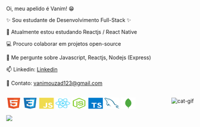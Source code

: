 Oi, meu apelido é Vanim! 😁

✨ Sou estudante de Desenvolvimento Full-Stack ✨


🌱 Atualmente estou estudando Reactjs / React Native

💻 Procuro colaborar em projetos open-source

💬 Me pergunte sobre Javascript, Reactjs, Nodejs (Express)

📫 Linkedin: <a href="https://www.linkedin.com/in/giovanniluiznunesfilho/">Linkedin</a>

💌 Contato: vanimouzad123@gmail.com

<div style="display: inline_block"><br>
  <img align="center" alt="Icon-HTML" height="30" width="40" src="https://raw.githubusercontent.com/devicons/devicon/master/icons/html5/html5-original.svg">
  <img align="center" alt="Icon-CSS" height="30" width="40" src="https://raw.githubusercontent.com/devicons/devicon/master/icons/css3/css3-original.svg">
  <img align="center" alt="Icon-JS" height="30" width="40" src="https://raw.githubusercontent.com/devicons/devicon/master/icons/javascript/javascript-plain.svg">
  <img align="center" alt="Icon-ReactJS" height="30" width="40" src="https://raw.githubusercontent.com/devicons/devicon/master/icons/react/react-original.svg">
  <img align="center" alt="Icon-NodeJS" height="30" width="40" src="https://raw.githubusercontent.com/devicons/devicon/master/icons/nodejs/nodejs-plain.svg">
  <img align="center" alt="Icon-Typescript" height="30" width="40" src="https://raw.githubusercontent.com/devicons/devicon/master/icons/typescript/typescript-plain.svg">
  <img align="center" alt="Icon-MySQL" height="30" width="40" src="https://raw.githubusercontent.com/devicons/devicon/master/icons/mysql/mysql-plain.svg">
  <img align="center" alt="Icon-MongoDB" height="30" width="40" src="https://raw.githubusercontent.com/devicons/devicon/master/icons/mongodb/mongodb-plain.svg">
  <img align="right" alt="cat-gif" src="https://cdn.discordapp.com/attachments/837079960967053333/870847888140410900/cat-and-world.gif">
</div>

<br>
<div>
  <a href="https://github.com/vanim77">
  <img height="165em" src="https://github-readme-stats.vercel.app/api/top-langs/?username=vanim77&layout=compact&langs_count=7&theme=gotham"/>
</div>
